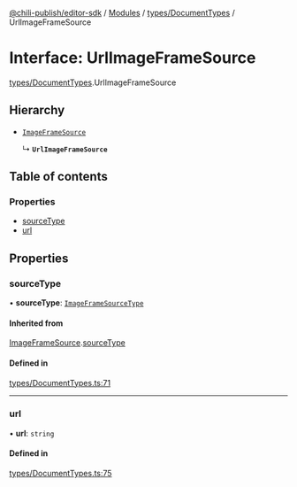[@chili-publish/editor-sdk](../README.md) / [Modules](../modules.md) / [types/DocumentTypes](../modules/types_DocumentTypes.md) / UrlImageFrameSource

# Interface: UrlImageFrameSource

[types/DocumentTypes](../modules/types_DocumentTypes.md).UrlImageFrameSource

## Hierarchy

- [`ImageFrameSource`](types_DocumentTypes.ImageFrameSource.md)

  ↳ **`UrlImageFrameSource`**

## Table of contents

### Properties

- [sourceType](types_DocumentTypes.UrlImageFrameSource.md#sourcetype)
- [url](types_DocumentTypes.UrlImageFrameSource.md#url)

## Properties

### sourceType

• **sourceType**: [`ImageFrameSourceType`](../enums/types_DocumentTypes.ImageFrameSourceType.md)

#### Inherited from

[ImageFrameSource](types_DocumentTypes.ImageFrameSource.md).[sourceType](types_DocumentTypes.ImageFrameSource.md#sourcetype)

#### Defined in

[types/DocumentTypes.ts:71](https://github.com/chili-publish/editor-sdk/blob/bc89ed1/types/DocumentTypes.ts#L71)

___

### url

• **url**: `string`

#### Defined in

[types/DocumentTypes.ts:75](https://github.com/chili-publish/editor-sdk/blob/bc89ed1/types/DocumentTypes.ts#L75)
